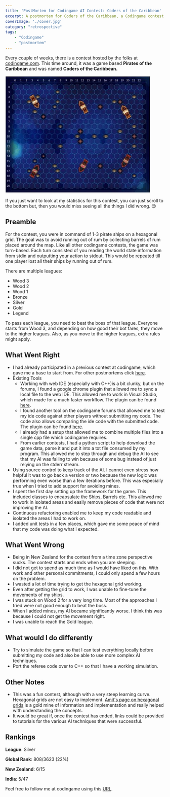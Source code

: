 ```yaml
---
title: 'PostMortem for Codingame AI Contest: Coders of the Caribbean'
excerpt: A postmortem for Coders of the Caribbean, a Codingame contest based on Pirates of the Caribbean.
coverImage: './cover.jpg'
category: "retrospective"
tags:
    - "Codingame"
    - "postmortem"
---
```


Every couple of weeks, there is a contest hosted by the folks at [codingame.com](http://www.codingame.com). This time around, it was a game based **Pirates of the Caribbean** and was named **Coders of the Caribbean.**

![Coders of the Caribbean](./cover.jpg)

If you just want to look at my statistics for this contest, you can just scroll to the bottom but, then you would miss seeing all the things I did wrong. 😊

## Preamble

For the contest, you were in command of 1-3 pirate ships on a hexagonal grid. The goal was to avoid running out of rum by collecting barrels of rum placed around the map. Like all other codingame contests, the game was turn-based. Each turn consisted of you reading the world state information from stdin and outputting your action to stdout. This would be repeated till one player lost all their ships by running out of rum.

There are multiple leagues:

-   Wood 3
-   Wood 2
-   Wood 1
-   Bronze
-   Silver
-   Gold
-   Legend

To pass each league, you need to beat the boss of that league. Everyone starts from Wood 3, and depending on how good their bot fares, they move to the higher leagues. Also, as you move to the higher leagues, extra rules might apply.

## What Went Right

-   I had already participated in a previous contest at codingame, which gave me a base to start from. For other postmortems click [here](/tags/codingame).
-   Existing Tools
    -   Working with web IDE (especially with C++)is a bit clunky, but on the forums, I found a google chrome plugin that allowed me to sync a local file to the web IDE. This allowed me to work in Visual Studio, which made for a much faster workflow. The plugin can be found [here](https://www.codingame.com/forum/t/codingame-sync-beta/614/65).
    -   I found another tool on the codingame forums that allowed me to test my ide code against other players without submitting my code. The code also allows comparing the ide code with the submitted code. The plugin can be found [here](https://www.codingame.com/forum/t/introducing-cg-spunk/1895).
    -   I already had a setup that allowed me to combine multiple files into a single cpp file which codingame requires.
    -   From earlier contests, I had a python script to help download the game data, parse it and put it into a txt file consumed by my program. This allowed me to step through and debug the AI to see that my AI was failing to win because of some bug instead of just relying on the stderr stream.
-   Using source control to keep track of the AI. I cannot even stress how helpful it was to go back a version or two because the new logic was performing even worse than a few iterations before. This was especially true when I tried to add support for avoiding mines.
-   I spent the first day setting up the framework for the game. This included classes to encapsulate the Ships, Barrels etc. This allowed me to work in isolated areas and easily remove pieces of code that were not improving the AI.
-   Continuous refactoring enabled me to keep my code readable and isolated the areas I had to work on.
-   I added unit tests in a few places, which gave me some peace of mind that my code was doing what I expected.

## What Went Wrong

-   Being in New Zealand for the contest from a time zone perspective sucks. The contest starts and ends when you are sleeping.
-   I did not get to spend as much time as I would have liked on this. With work and other personal commitments, I could only spend a few hours on the problem.
-   I wasted a lot of time trying to get the hexagonal grid working.
-   Even after getting the grid to work, I was unable to fine-tune the movements of my ships.
-   I was stuck on Wood 2 for a very long time. Most of the approaches I tried were not good enough to beat the boss.
-   When I added mines, my AI became significantly worse. I think this was because I could not get the movement right.
-   I was unable to reach the Gold league.

## What would I do differently

-   Try to simulate the game so that I can test everything locally before submitting my code and also be able to use more complex AI techniques.
-   Port the referee code over to C++ so that I have a working simulation.

## Other Notes

-   This was a fun contest, although with a very steep learning curve. Hexagonal grids are not easy to implement. [Amit's page on hexagonal grids](http://www.redblobgames.com/grids/hexagons/) is a gold mine of information and implementation and really helped with understanding the concepts.
-   It would be great if, once the contest has ended, links could be provided to tutorials for the various AI techniques that were successful.

## Rankings

**League**: Silver

**Global Rank**: 808/3623 (22%)

**New Zealand**: 6/15

**India**: 5/47

Feel free to follow me at codingame using this [URL](https://www.codingame.com/servlet/urlinvite?u=1506970).
